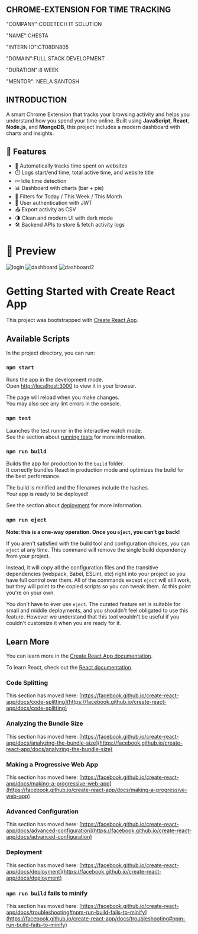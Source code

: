 ## CHROME-EXTENSION FOR TIME TRACKING

"COMPANY":CODETECH IT SOLUTION

"NAME":CHESTA

"INTERN ID":CT08DN805

"DOMAIN":FULL STACK DEVELOPMENT

"DURATION":8 WEEK

"MENTOR": NEELA SANTOSH

## INTRODUCTION

A smart Chrome Extension that tracks your browsing activity and helps you understand how you spend your time online. Built using **JavaScript**, **React**, **Node.js**, and **MongoDB**, this project includes a modern dashboard with charts and insights.

## 🎯 Features

- 🧠 Automatically tracks time spent on websites
- ⏱️ Logs start/end time, total active time, and website title
- 💤 Idle time detection
- 📊 Dashboard with charts (bar + pie)
- 📅 Filters for Today / This Week / This Month
- 🔐 User authentication with JWT
- 📤 Export activity as CSV
- 🌗 Clean and modern UI with dark mode
- 🛠️ Backend APIs to store & fetch activity logs

# 📸 Preview
![login](https://github.com/user-attachments/assets/551740fd-fd1f-44b9-a6e4-06426f1fd6e0)
![dashboard](https://github.com/user-attachments/assets/25e3053b-d45e-4c72-bd91-847d4c9b945b)
![dashboard2](https://github.com/user-attachments/assets/665bb8da-d9bd-40aa-9123-d0cedc48bee9)


# Getting Started with Create React App

This project was bootstrapped with [Create React App](https://github.com/facebook/create-react-app).

## Available Scripts

In the project directory, you can run:

### `npm start`

Runs the app in the development mode.\
Open [http://localhost:3000](http://localhost:3000) to view it in your browser.

The page will reload when you make changes.\
You may also see any lint errors in the console.

### `npm test`

Launches the test runner in the interactive watch mode.\
See the section about [running tests](https://facebook.github.io/create-react-app/docs/running-tests) for more information.

### `npm run build`

Builds the app for production to the `build` folder.\
It correctly bundles React in production mode and optimizes the build for the best performance.

The build is minified and the filenames include the hashes.\
Your app is ready to be deployed!

See the section about [deployment](https://facebook.github.io/create-react-app/docs/deployment) for more information.

### `npm run eject`

**Note: this is a one-way operation. Once you `eject`, you can't go back!**

If you aren't satisfied with the build tool and configuration choices, you can `eject` at any time. This command will remove the single build dependency from your project.

Instead, it will copy all the configuration files and the transitive dependencies (webpack, Babel, ESLint, etc) right into your project so you have full control over them. All of the commands except `eject` will still work, but they will point to the copied scripts so you can tweak them. At this point you're on your own.

You don't have to ever use `eject`. The curated feature set is suitable for small and middle deployments, and you shouldn't feel obligated to use this feature. However we understand that this tool wouldn't be useful if you couldn't customize it when you are ready for it.

## Learn More

You can learn more in the [Create React App documentation](https://facebook.github.io/create-react-app/docs/getting-started).

To learn React, check out the [React documentation](https://reactjs.org/).

### Code Splitting

This section has moved here: [https://facebook.github.io/create-react-app/docs/code-splitting](https://facebook.github.io/create-react-app/docs/code-splitting)

### Analyzing the Bundle Size

This section has moved here: [https://facebook.github.io/create-react-app/docs/analyzing-the-bundle-size](https://facebook.github.io/create-react-app/docs/analyzing-the-bundle-size)

### Making a Progressive Web App

This section has moved here: [https://facebook.github.io/create-react-app/docs/making-a-progressive-web-app](https://facebook.github.io/create-react-app/docs/making-a-progressive-web-app)

### Advanced Configuration

This section has moved here: [https://facebook.github.io/create-react-app/docs/advanced-configuration](https://facebook.github.io/create-react-app/docs/advanced-configuration)

### Deployment

This section has moved here: [https://facebook.github.io/create-react-app/docs/deployment](https://facebook.github.io/create-react-app/docs/deployment)

### `npm run build` fails to minify

This section has moved here: [https://facebook.github.io/create-react-app/docs/troubleshooting#npm-run-build-fails-to-minify](https://facebook.github.io/create-react-app/docs/troubleshooting#npm-run-build-fails-to-minify)
